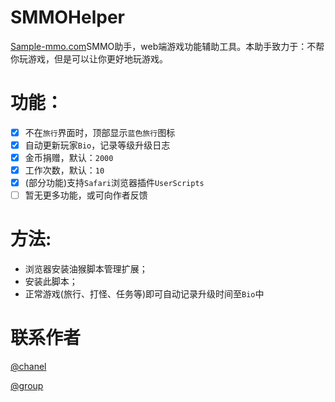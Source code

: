 # SMMOHelper

[Sample-mmo.com](www.simple-mmo.com)SMMO助手，web端游戏功能辅助工具。本助手致力于：不帮你玩游戏，但是可以让你更好地玩游戏。

# 功能：
- [x] 不在```旅行```界面时，顶部显示```蓝色旅行```图标
- [x] 自动更新玩家```Bio```，记录等级升级日志
- [x] 金币捐赠，默认：```2000```
- [x] 工作次数，默认：```10```
- [x] (部分功能)支持```Safari```浏览器插件```UserScripts```
- [ ] 暂无更多功能，或可向作者反馈

# 方法:
- 浏览器安装油猴脚本管理扩展；
- 安装此脚本；
- 正常游戏(旅行、打怪、任务等)即可自动记录升级时间至```Bio```中

# 联系作者

[@chanel](https://t.me/tcbmqy)

[@group](https://t.me/tgbmqy)
